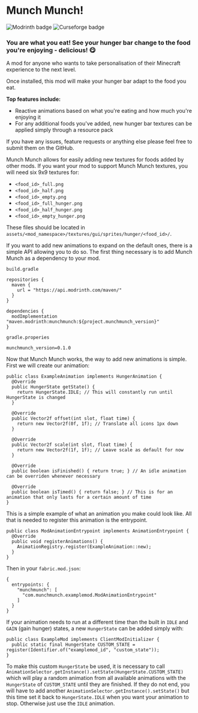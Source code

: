 # Munch Munch!

![Modrinth badge](https://img.shields.io/badge/modrinth-gray?logo=modrinth)
![Curseforge badge](https://img.shields.io/badge/curseforge-gray?logo=curseforge)
### You are what you eat! See your hunger bar change to the food you're enjoying - delicious! 😋

A mod for anyone who wants to take personalisation of their Minecraft experience to the next level.

Once installed, this mod will make your hunger bar adapt to the food you eat.

**Top features include:**
 - Reactive animations based on what you're eating and how much you're enjoying it
- For any additional foods you've added, new hunger bar textures can be applied simply through a resource pack

If you have any issues, feature requests or anything else please feel free to submit them on the GitHub.


Munch Munch allows for easily adding new textures for foods added by other mods. If you want your mod to support Munch Munch textures, you will need six 9x9 textures for:
 - `<food_id>_full.png`
 - `<food_id>_half.png`
 - `<food_id>_empty.png`
 - `<food_id>_full_hunger.png`
 - `<food_id>_half_hunger.png`
 - `<food_id>_empty_hunger.png`

These files should be located in `assets/<mod_namespace>/textures/gui/sprites/hunger/<food_id>/`.

If you want to add new animations to expand on the default ones, there is a simple API allowing you to do so. The first thing necessary is to add Munch Munch as a dependency to your mod.

`build.gradle`
```
repositories {
  maven {
    url = "https://api.modrinth.com/maven/"
  }
}

dependencies {
  modImplementation "maven.modrinth:munchmunch:${project.munchmunch_version}"
}
```
`gradle.properies`
```
munchmunch_version=0.1.0
```
Now that Munch Munch works, the way to add new animations is simple. First we will create our animation:

```
public class ExampleAnimation implements HungerAnimation {
  @Override
  public HungerState getState() {
    return HungerState.IDLE; // This will constantly run until HungerState is changed
  }

  @Override
  public Vector2f offset(int slot, float time) {
    return new Vector2f(0f, 1f); // Translate all icons 1px down
  }

  @Override
  public Vector2f scale(int slot, float time) {
    return new Vector2f(1f, 1f); // Leave scale as default for now
  }

  @Override
  public boolean isFinished() { return true; } // An idle animation can be overriden whenever necessary

  @Override
  public boolean isTimed() { return false; } // This is for an animation that only lasts for a certain amount of time
}
```

This is a simple example of what an animation you make could look like. All that is needed to register this animation is the entrypoint.

```
public class ModAnimationEntrypoint implements AnimationEntrypoint {
  @Override
  public void registerAnimations() {
    AnimationRegistry.register(ExampleAnimation::new);
  }
}
```

Then in your `fabric.mod.json`:
```
{
  entrypoints: {
    "munchmunch": [
      "com.munchmunch.examplemod.ModAnimationEntrypoint"
    ]
  }
}
```

If your animation needs to run at a different time than the built in `IDLE` and `GAIN` (gain hunger) states, a new `HungerState` can be added simply with:

```
public class ExampleMod implements ClientModInitializer {
  public static final HungerState CUSTOM_STATE = register(Identifier.of("examplemod_id", "custom_state"));
}
```

To make this custom `HungerState` be used, it is necessary to call `AnimationSelector.getInstance().setState(HungerState.CUSTOM_STATE)` which will play a random animation from all available animations with the `HungerState` of `CUSTOM_STATE` until they are finished. If they do not end, you will have to add another `AnimationSelector.getInstance().setState()` but this time set it back to `HungerState.IDLE` when you want your animation to stop. Otherwise just use the `IDLE` animation.
